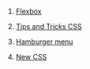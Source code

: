 1. [Flexbox](https://github.com/daodc/Front-End-Develop-Technicals/blob/master/5_flexbox_techniques.md)

1. [Tips and Tricks CSS](https://github.com/daodc/Front-End-Develop-Technicals/blob/master/Tips_and_tricks_css.md)

1. [Hamburger menu](https://www.nxworld.net/tips/12-css-hamburger-menu-active-effect.html)

1. [New CSS](https://github.com/daodc/Front-End-Develop-Technicals/blob/master/New_css.md)

